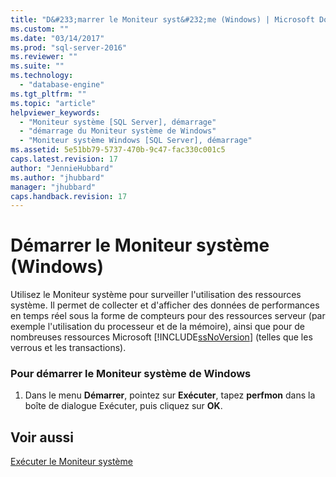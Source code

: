 ```yaml
---
title: "D&#233;marrer le Moniteur syst&#232;me (Windows) | Microsoft Docs"
ms.custom: ""
ms.date: "03/14/2017"
ms.prod: "sql-server-2016"
ms.reviewer: ""
ms.suite: ""
ms.technology: 
  - "database-engine"
ms.tgt_pltfrm: ""
ms.topic: "article"
helpviewer_keywords: 
  - "Moniteur système [SQL Server], démarrage"
  - "démarrage du Moniteur système de Windows"
  - "Moniteur système Windows [SQL Server], démarrage"
ms.assetid: 5e51bb79-5737-470b-9c47-fac330c001c5
caps.latest.revision: 17
author: "JennieHubbard"
ms.author: "jhubbard"
manager: "jhubbard"
caps.handback.revision: 17
---
```

# D&#233;marrer le Moniteur syst&#232;me (Windows)
  Utilisez le Moniteur système pour surveiller l'utilisation des ressources système. Il permet de collecter et d'afficher des données de performances en temps réel sous la forme de compteurs pour des ressources serveur (par exemple l'utilisation du processeur et de la mémoire), ainsi que pour de nombreuses ressources Microsoft [!INCLUDE[ssNoVersion](../../includes/ssnoversion-md.md)] (telles que les verrous et les transactions).  
  
### Pour démarrer le Moniteur système de Windows  
  
1.  Dans le menu **Démarrer**, pointez sur **Exécuter**, tapez **perfmon** dans la boîte de dialogue Exécuter, puis cliquez sur **OK**.  
  
## Voir aussi  
 [Exécuter le Moniteur système](../../relational-databases/performance-monitor/run-system-monitor.md)  
  
  